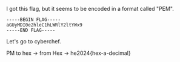 I got this flag, but it seems to be encoded in a format called "PEM".
```
-----BEGIN FLAG-----  
aGUyMDI0e2hleC1hLWRlY2ltYWx9  
-----END FLAG----- 
```

Let's go to cyberchef.

PM to hex -> from Hex -> he2024{hex-a-decimal}